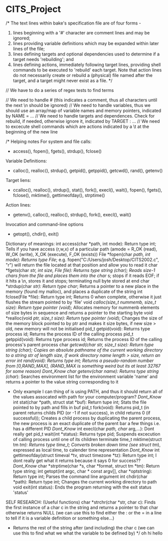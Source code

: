 # CITS_Project

/*
The text lines within bake's specification file are of four forms -
1. lines beginning with a '#' character are comment lines and may be ignored;
2. lines providing variable definitions which may be expanded within later lines of the file;
3. lines defining targets and optional dependencies used to determine if a target needs 'rebuilding'; and
4. lines defining actions, immediately following target lines, providing shell commands to be executed to 'rebuild' each target. Note that action lines do not necessarily create or rebuild a (physical) file named after the target, and a target might never exist as a file.
*/

// We have to do a series of regex tests to find terms

// We need to handle # (this indicates a comment, thus all characters until the next \n should be ignored)
// We need to handle variables, thus we should use an array/map of variable names and memory pointers, indicated by NAME = ...
// We need to handle targets and dependences. Check for rebuild, if needed, otherwise ignore it, indicated by TARGET : ...
// We need to excecute shell commands which are actions indicated by a \t at the beginning of the new line

/*
Helping notes
For system and file calls:
- access(), fopen(), fgets(), strdup(), fclose()

Variable Definitions:
- calloc(), realloc(), strdup(), getpid(), getppid(), getcwd(), rand(), getenv()

Target liens:
- ccalloc(), realloc(), strdup(), stat(), fork(), execl(), wait(), fopen(), fgets(), fclose(), mktime(), gettimeofday(), strptime()

Action lines:
- getenv(), calloc(), realloc(), strdup(), fork(), execl(), wait()

Invocation and command-line options
- getopt(), chdir(), exit()

Dictionary of meanings:
 int access(char *path, int mode): Return type int; Tells if you have access (r,w,x) of a particular path (amode = R_OK (read), W_OK (write), X_OK (execute), F_OK (exists))
 File *fopen(char *path, int mode): Returns type File*; e.g. fopen("C:/Users/josh/Desktop/CITS2002.c", "r") will return the file located at that position and allow you to read it
 char *fgets(char *str, int size, File *file): Returns type string (char*); Reads size-1 chars from the file and places them into the char* s; stops if it reads EOF; if it hits a \n, stores it and stops; terminating null byte stored at end
 char *strdup(char *str): Return type char*; Returns a pointer to a new place in the memory (found my malloc), and places a duplicate of the string
 int fclose(File *file): Return type int; Returns 0 when complete, otherwise it just flushes the stream pointed to by 'file'
 void *calloc(size_t nummemb, size_t size): Return type pointer (void*); Allocates memory for nummenb elements of size bytes in sequence and returns a pointer to the starting byte
 void *realloc(void *ptr, size_t size): Return type pointer (void*); Changes the size of the memory block pointed to by ptr and makes it size bytes, if new size > old, new memory will not be initialised
 pid_t getpid(void): Returns type process id; Returns the process ID of the calling process
 pid_t getppid(void): Returns type process id; Returns the process ID of the calling process's parent process
 char *getcwd(char *str, size_t size): Return type string (char*); Copies an absolute pathname of the current working directory to a string str of length size, if work directory name length > size, return an error
 int rand(void): Returns type int; Returns a pseudo-random number from [0,RAND_MAX], (RAND_MAX is something weird but its at least 32767 for some reason)
_Dont_Know_ char *getenv(char* name): Returns type string (char*): Searches environment list for the environment variable 'name' and returns a pointer to the value string corresponding to it
 - Only example I can thing of is using PATH, and thus it should return all of the values assocated with path for your computer/program?
_Dont_Know_ int stat(char *path, struct stat *buf): Return tupe int; Stats the file pointed to by path and fills in buf
 pid_t fork(void): Returns pid_t (in parent returns childs PID (or -1 if not success), in child returns 0 (if successful)); Creates a child process by duplicating the parent process, the new process is an exact duplicate of the parent bar a few things i.e. has a different PID
_Dont_Know_ int execl(char *path, char* arg,...): Dont really get
 pid_t wait(int *status): Returns type pid; Suspends excecution of calling process until one of its children terminate
 time_t mktime(struct tm *tm): Returns type time_t; Converts broken down time (see struct tm*), expressed as local time, to calender time representation
_Dont_Know_ int gettimeofday(struct timeval *tv, struct timezone *tz): Return type int; I dont really get what it returns because it says 0 for success??
_Dont_Know_ char *strptime(char *s, char *format, struct tm *tm): Return type string;
 int getopt(int argc, char * const argv[], char *optstring): Return type int; Parses the command line argument
 int chdir(char *path): Return type int; Changes the current working directory to path
 void exit(int status): Ends the program returning with the exit status 'status'

SELF RESEARCH: (Useful functions)
char *strchr(char *str, char c): Finds the first instance of a char c in the string and returns a pointer to that char otherwise returns NULL (we can use this to find either the : or the = in a line to tell if it is a variable definition or something else...)
 - Returns the rest of the string after (and including) the char c (we can use this to find what we what the variable to be defined by)
*/
oh hi hello
